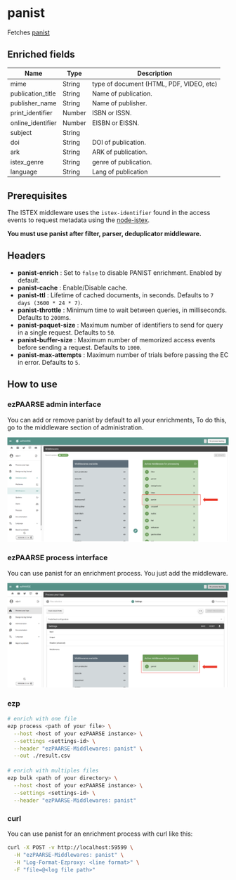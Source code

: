 # panist

Fetches [panist](http://www.panist.fr/)

## Enriched fields

| Name | Type | Description |
| --- | --- | --- |
| mime | String | type of document (HTML, PDF, VIDEO, etc) |
| publication_title | String | Name of publication. | 
| publisher_name | String | Name of publisher. |
| print_identifier | Number | ISBN or ISSN. | 
| online_identifier | Number | EISBN or EISSN. | 
| subject | String | | 
| doi | String | DOI of publication. | 
| ark | String | ARK of publication. | 
| istex_genre | String | genre of publication. | 
| language | String | Lang of publication |

## Prerequisites

The ISTEX middleware uses the ``istex-identifier`` found in the access events to request metadata using the [node-istex](https://www.npmjs.com/package/node-istex).

**You must use panist after filter, parser, deduplicator middleware.**

## Headers

+ **panist-enrich** : Set to ``false`` to disable PANIST enrichment. Enabled by default.
+ **panist-cache** : Enable/Disable cache.
+ **panist-ttl** : Lifetime of cached documents, in seconds. Defaults to ``7 days (3600 * 24 * 7)``.
+ **panist-throttle** : Minimum time to wait between queries, in milliseconds. Defaults to ``200``ms.
+ **panist-paquet-size** : Maximum number of identifiers to send for query in a single request. Defaults to ``50``.
+ **panist-buffer-size** : Maximum number of memorized access events before sending a request. Defaults to ``1000``.
+ **panist-max-attempts** : Maximum number of trials before passing the EC in error. Defaults to ``5``.

## How to use

### ezPAARSE admin interface

You can add or remove panist by default to all your enrichments, To do this, go to the middleware section of administration.

![image](./docs/admin-interface.png)


### ezPAARSE process interface

You can use panist for an enrichment process. You just add the middleware.

![image](./docs/process-interface.png)

### ezp

```bash
# enrich with one file
ezp process <path of your file> \
  --host <host of your ezPAARSE instance> \
  --settings <settings-id> \
  --header "ezPAARSE-Middlewares: panist" \
  --out ./result.csv

# enrich with multiples files
ezp bulk <path of your directory> \
  --host <host of your ezPAARSE instance> \
  --settings <settings-id> \
  --header "ezPAARSE-Middlewares: panist"

```

### curl

You can use panist for an enrichment process with curl like this:

```bash
curl -X POST -v http://localhost:59599 \
  -H "ezPAARSE-Middlewares: panist" \
  -H "Log-Format-Ezproxy: <line format>" \
  -F "file=@<log file path>"

```